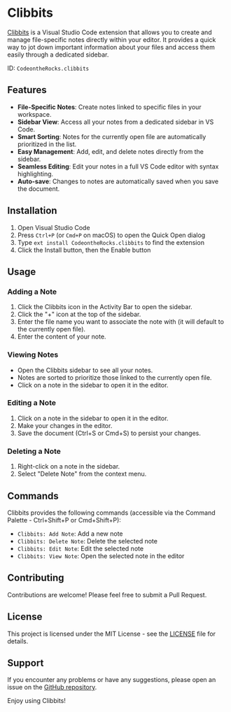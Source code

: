 # Clibbits

[Clibbits](https://marketplace.visualstudio.com/items?itemName=CodeontheRocks.clibbits) is a Visual Studio Code extension that allows you to create and manage file-specific notes directly within your editor. It provides a quick way to jot down important information about your files and access them easily through a dedicated sidebar.

ID: `CodeontheRocks.clibbits`

## Features

- **File-Specific Notes**: Create notes linked to specific files in your workspace.
- **Sidebar View**: Access all your notes from a dedicated sidebar in VS Code.
- **Smart Sorting**: Notes for the currently open file are automatically prioritized in the list.
- **Easy Management**: Add, edit, and delete notes directly from the sidebar.
- **Seamless Editing**: Edit your notes in a full VS Code editor with syntax highlighting.
- **Auto-save**: Changes to notes are automatically saved when you save the document.

## Installation

1. Open Visual Studio Code
2. Press `Ctrl+P` (or `Cmd+P` on macOS) to open the Quick Open dialog
3. Type `ext install CodeontheRocks.clibbits` to find the extension
4. Click the Install button, then the Enable button

## Usage

### Adding a Note

1. Click the Clibbits icon in the Activity Bar to open the sidebar.
2. Click the "+" icon at the top of the sidebar.
3. Enter the file name you want to associate the note with (it will default to the currently open file).
4. Enter the content of your note.

### Viewing Notes

- Open the Clibbits sidebar to see all your notes.
- Notes are sorted to prioritize those linked to the currently open file.
- Click on a note in the sidebar to open it in the editor.

### Editing a Note

1. Click on a note in the sidebar to open it in the editor.
2. Make your changes in the editor.
3. Save the document (Ctrl+S or Cmd+S) to persist your changes.

### Deleting a Note

1. Right-click on a note in the sidebar.
2. Select "Delete Note" from the context menu.

## Commands

Clibbits provides the following commands (accessible via the Command Palette - Ctrl+Shift+P or Cmd+Shift+P):

- `Clibbits: Add Note`: Add a new note
- `Clibbits: Delete Note`: Delete the selected note
- `Clibbits: Edit Note`: Edit the selected note
- `Clibbits: View Note`: Open the selected note in the editor

## Contributing

Contributions are welcome! Please feel free to submit a Pull Request.

## License

This project is licensed under the MIT License - see the [LICENSE](LICENSE) file for details.

## Support

If you encounter any problems or have any suggestions, please open an issue on the [GitHub repository](https://github.com/jtmuller5/clibbits).

Enjoy using Clibbits!